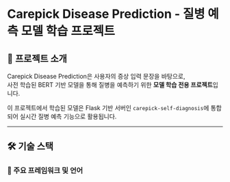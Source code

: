 # Carepick Disease Prediction - 질병 예측 모델 학습 프로젝트

## 📄 프로젝트 소개
Carepick Disease Prediction은 사용자의 증상 입력 문장을 바탕으로, <br>
사전 학습된 BERT 기반 모델을 통해 질병을 예측하기 위한 **모델 학습 전용 프로젝트**입니다. <br>

이 프로젝트에서 학습된 모델은 Flask 기반 서버인 `carepick-self-diagnosis`에 통합되어
실시간 질병 예측 기능으로 활용됩니다.

---

## 🛠️ 기술 스택

### 📌 주요 프레임워크 및 언어
